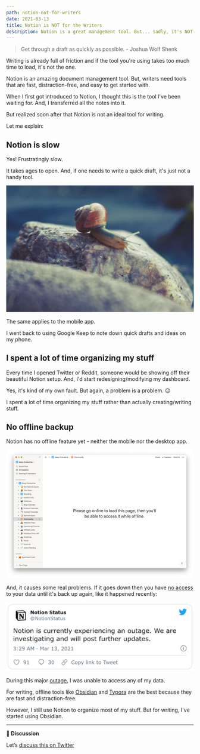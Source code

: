 ```yaml
---
path: notion-not-for-writers
date: 2021-03-13
title: Notion is NOT for the Writers
description: Notion is a great management tool. But... sadly, it's NOT for the writers.
---
```

> Get through a draft as quickly as possible. - Joshua Wolf Shenk

Writing is already full of friction and if the tool you're using takes too much time to load, it's not the one.

Notion is an amazing document management tool. But, writers need tools that are fast, distraction-free, and easy to get started with.

When I first got introduced to Notion, I thought this is the tool I've been waiting for. And, I transferred all the notes into it.

But realized soon after that Notion is not an ideal tool for writing.

Let me explain:

## Notion is slow

Yes! Frustratingly slow.

It takes ages to open. And, if one needs to write a quick draft, it's just not a handy tool.

![Notion is Slow](../assets/notion-is-slow.jpg)

The same applies to the mobile app.

I went back to using Google Keep to note down quick drafts and ideas on my phone.

## I spent a lot of time organizing my stuff

Every time I opened Twitter or Reddit, someone would be showing off their beautiful Notion setup. And, I'd start redesigning/modifying my dashboard.

Yes, it's kind of my own fault. But again, a problem is a problem. 😉

I spent a lot of time organizing my stuff rather than actually creating/writing stuff.

## No offline backup

Notion has no offline feature yet - neither the mobile nor the desktop app.

![Notion Needs Offline Feature](../assets/notion-needs-offline-feature.png)

And, it causes some real problems. If it goes down then you have [no access](https://www.keepproductive.com/blog/the-major-flaws-with-notion) to your data until it's back up again, like it happened recently:

![Notion is Down](../assets/notion-is-down.png)

During this major [outage](https://twitter.com/NotionStatus/status/1370577772880437253?s=20), I was unable to access any of my data.

For writing, offline tools like [Obsidian](https://obsidian.md/) and [Typora](https://typora.io/) are the best because they are fast and distraction-free.

However, I still use Notion to organize most of my stuff. But for writing, I've started using Obsidian.

- - -

**💬 Discussion**

Let’s [discuss this on Twitter](https://twitter.com/DeepakNesss/status/1370717768119558145?s=20)